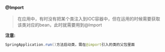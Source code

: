 #### @Import

> 在应用中，有时没有把某个类注入到IOC容器中，但在运用的时候需要获取该类对应的bean，此时就需要用到@Import

__注意:__  
  ``` java
  SpringApplication.run()方法启动类，需在@import引入的类的父包里面
  ``` 